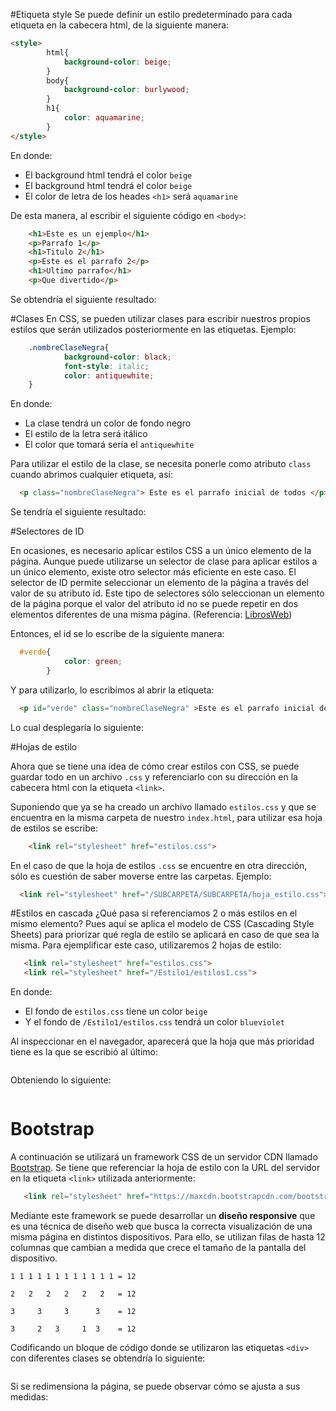 #Etiqueta style
Se puede definir un estilo predeterminado para cada etiqueta en la cabecera html, de la siguiente manera:
```html
<style>
        html{
            background-color: beige;
        }
        body{
            background-color: burlywood;
        }
        h1{
            color: aquamarine;
        }
</style>
```
En donde:
- El background html tendrá el color `beige`
- El background html tendrá el color `beige`
- El color de letra de los heades `<h1>` será `aquamarine`

De esta manera, al escribir el siguiente código en `<body>`:

```html
    <h1>Este es un ejemplo</h1>
    <p>Parrafo 1</p>
    <h1>Titulo 2</h1>
    <p>Este es el parrafo 2</p>
    <h1>Ultimo parrafo</h1>
    <p>Que divertido</p>
```
Se obtendría el siguiente resultado:
![]()

#Clases 
En CSS, se pueden utilizar clases para escribir nuestros propios estilos que serán utilizados posteriormente en las etiquetas. Ejemplo:

```css
    .nombreClaseNegra{
            background-color: black;
            font-style: italic;
            color: antiquewhite;
    }
```
En donde:
- La clase tendrá un color de fondo negro
- El estilo de la letra será itálico
- El color que tomará sería el `antiquewhite`

Para utilizar el estilo de la clase, se necesita ponerle como atributo `class` cuando abrimos cualquier etiqueta, así:

```html
  <p class="nombreClaseNegra"> Este es el parrafo inicial de todos </p>
```
Se tendría el siguiente resultado:
![]()

#Selectores de ID

En ocasiones, es necesario aplicar estilos CSS a un único elemento de la página. Aunque puede utilizarse un selector de clase para aplicar estilos a un único elemento, existe otro selector más eficiente en este caso.
El selector de ID permite seleccionar un elemento de la página a través del valor de su atributo id. Este tipo de selectores sólo seleccionan un elemento de la página porque el valor del atributo id no se puede repetir en dos elementos diferentes de una misma página. (Referencia: [LibrosWeb](https://librosweb.es/libro/css/capitulo_2/selectores_basicos.html))

Entonces, el id se lo escribe de la siguiente manera:
```css
  #verde{
            color: green;
        }
```
Y para utilizarlo, lo escribimos al abrir la etiqueta:
```html
  <p id="verde" class="nombreClaseNegra" >Este es el parrafo inicial de todos</p>
```
Lo cual desplegaría lo siguiente:
![]()

#Hojas de estilo

Ahora que se tiene una idea de cómo crear estilos con CSS, se puede guardar todo en un archivo `.css` y referenciarlo con su dirección en la cabecera html con la etiqueta `<link>`.

Suponiendo que ya se ha creado un archivo llamado `estilos.css` y que se encuentra en la misma carpeta de nuestro `index.html`, para utilizar esa hoja de estilos se escribe:

```html
    <link rel="stylesheet" href="estilos.css">
```

En el caso de que la hoja de estilos `.css` se encuentre en otra dirección, sólo es cuestión de saber moverse entre las carpetas. Ejemplo:

  ```html
    <link rel="stylesheet" href="/SUBCARPETA/SUBCARPETA/hoja_estilo.css">
  ```
#Estilos en cascada
¿Qué pasa si referenciamos 2 o más estilos en el mismo elemento? Pues aquí se aplica el modelo de CSS (Cascading Style Sheets) para priorizar qué regla de estilo se aplicará en caso de que sea la misma. Para ejemplificar este caso, utilizaremos 2 hojas de estilo:

 ```html
    <link rel="stylesheet" href="estilos.css">
    <link rel="stylesheet" href="/Estilo1/estilos1.css">
  ```
En donde:
- El fondo de `estilos.css` tiene un color `beige`
- Y el fondo de `/Estilo1/estilos.css` tendrá un color `blueviolet`

Al inspeccionar en el navegador, aparecerá que la hoja que más prioridad tiene es la que se escribió al último:

![]()

Obteniendo lo siguiente:

![]()

# Bootstrap

A continuación se utilizará un framework CSS de un servidor CDN llamado [Bootstrap](http://getbootstrap.com/css/). Se tiene que referenciar la hoja de estilo con la URL del servidor en la etiqueta `<link>` utilizada anteriormente:

 ```html
    <link rel="stylesheet" href="https://maxcdn.bootstrapcdn.com/bootstrap/3.3.7/css/bootstrap.min.css" integrity="sha384BVYiiSIFeK1dGmJRAkycuHAHRg32OmUcww7on3RYdg4Va+PmSTsz/K68vbdEjh4u" crossorigin="anonymous">
  ```
Mediante este framework se puede desarrollar un **diseño responsive** que es una técnica de diseño web que busca la correcta visualización de una misma página en distintos dispositivos. Para ello, se utilizan filas de hasta 12 columnas que cambian a medida que crece el tamaño de la pantalla del dispositivo.

```
1 1 1 1 1 1 1 1 1 1 1 1 = 12
    
2   2   2   2   2   2   = 12
        
3     3     3      3    = 12
        
3     2   3     1  3    = 12
```

Codificando un bloque de código donde se utilizaron las etiquetas `<div>` con diferentes clases se obtendría lo siguiente:

![]()

Si se redimensiona la página, se puede observar cómo se ajusta a sus medidas:

![]()
